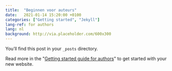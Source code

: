 ```yaml
---
title:  "Beginnen voor auteurs"
date:   2021-01-14 15:20:00 +0100
categories: ["Getting started", "Jekyll"]
lang-ref: for authors
lang: nl
background: http://via.placeholder.com/600x300
---
```

You’ll find this post in your `_posts` directory.

Read more in the "[Getting started guide for authors](https://github.com/gbif/hosted-portals/blob/main/getting-started/for-authors.md)" to get started with your new website.

